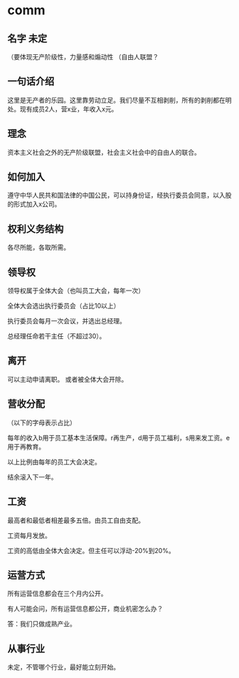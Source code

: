 # comm
## 名字 未定
（要体现无产阶级性，力量感和煽动性
（自由人联盟？

## 一句话介绍
这里是无产者的乐园。这里靠劳动立足。我们尽量不互相剥削，所有的剥削都在明处。现有成员2人，营x业，年收入x元。

## 理念
资本主义社会之外的无产阶级联盟，社会主义社会中的自由人的联合。

## 如何加入
遵守中华人民共和国法律的中国公民，可以持身份证，经执行委员会同意，以入股的形式加入x公司。

## 权利义务结构
各尽所能，各取所需。

## 领导权
领导权属于全体大会（也叫员工大会，每年一次）

全体大会选出执行委员会（占比10以上）

执行委员会每月一次会议，并选出总经理。

总经理任命若干主任（不超过30）。

## 离开

可以主动申请离职。
或者被全体大会开除。

## 营收分配

（以下的字母表示占比）

每年的收入b用于员工基本生活保障。r再生产，d用于员工福利，s用来发工资。e用于再教育。

以上比例由每年的员工大会决定。

结余滚入下一年。

## 工资
最高者和最低者相差最多五倍。由员工自由支配。

工资每月发放。

工资的高低由全体大会决定。但主任可以浮动-20%到20%。

## 运营方式
所有运营信息都会在三个月内公开。

有人可能会问，所有运营信息都公开，商业机密怎么办？

答：我们只做成熟产业。

## 从事行业
未定，不管哪个行业，最好能立刻开始。

